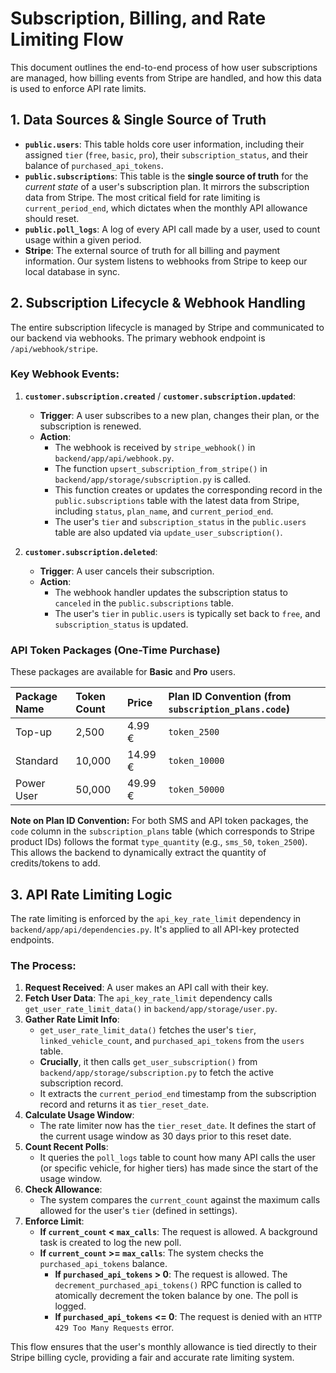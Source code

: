 # Subscription, Billing, and Rate Limiting Flow

This document outlines the end-to-end process of how user subscriptions are managed, how billing events from Stripe are handled, and how this data is used to enforce API rate limits.

## 1. Data Sources & Single Source of Truth

- **`public.users`**: This table holds core user information, including their assigned `tier` (`free`, `basic`, `pro`), their `subscription_status`, and their balance of `purchased_api_tokens`.
- **`public.subscriptions`**: This table is the **single source of truth** for the *current state* of a user's subscription plan. It mirrors the subscription data from Stripe. The most critical field for rate limiting is `current_period_end`, which dictates when the monthly API allowance should reset.
- **`public.poll_logs`**: A log of every API call made by a user, used to count usage within a given period.
- **Stripe**: The external source of truth for all billing and payment information. Our system listens to webhooks from Stripe to keep our local database in sync.

## 2. Subscription Lifecycle & Webhook Handling

The entire subscription lifecycle is managed by Stripe and communicated to our backend via webhooks. The primary webhook endpoint is `/api/webhook/stripe`.

### Key Webhook Events:

1.  **`customer.subscription.created`** / **`customer.subscription.updated`**:
    - **Trigger**: A user subscribes to a new plan, changes their plan, or the subscription is renewed.
    - **Action**:
        - The webhook is received by `stripe_webhook()` in `backend/app/api/webhook.py`.
        - The function `upsert_subscription_from_stripe()` in `backend/app/storage/subscription.py` is called.
        - This function creates or updates the corresponding record in the `public.subscriptions` table with the latest data from Stripe, including `status`, `plan_name`, and `current_period_end`.
        - The user's `tier` and `subscription_status` in the `public.users` table are also updated via `update_user_subscription()`.

2.  **`customer.subscription.deleted`**: 
    - **Trigger**: A user cancels their subscription.
    - **Action**:
        - The webhook handler updates the subscription status to `canceled` in the `public.subscriptions` table.
        - The user's `tier` in `public.users` is typically set back to `free`, and `subscription_status` is updated.

### API Token Packages (One-Time Purchase)

These packages are available for **Basic** and **Pro** users.

| Package Name | Token Count | Price  | Plan ID Convention (from `subscription_plans.code`) |
| :----------- | :---------- | :----- | :----------------------------------- |
| Top-up       | 2,500       | 4.99 € | `token_2500`                         |
| Standard     | 10,000      | 14.99 €| `token_10000`                        |
| Power User   | 50,000      | 49.99 €| `token_50000`                        |

**Note on Plan ID Convention:** For both SMS and API token packages, the `code` column in the `subscription_plans` table (which corresponds to Stripe product IDs) follows the format `type_quantity` (e.g., `sms_50`, `token_2500`). This allows the backend to dynamically extract the quantity of credits/tokens to add.

## 3. API Rate Limiting Logic

The rate limiting is enforced by the `api_key_rate_limit` dependency in `backend/app/api/dependencies.py`. It's applied to all API-key protected endpoints.

### The Process:

1.  **Request Received**: A user makes an API call with their key.
2.  **Fetch User Data**: The `api_key_rate_limit` dependency calls `get_user_rate_limit_data()` in `backend/app/storage/user.py`.
3.  **Gather Rate Limit Info**:
    - `get_user_rate_limit_data()` fetches the user's `tier`, `linked_vehicle_count`, and `purchased_api_tokens` from the `users` table.
    - **Crucially**, it then calls `get_user_subscription()` from `backend/app/storage/subscription.py` to fetch the active subscription record.
    - It extracts the `current_period_end` timestamp from the subscription record and returns it as `tier_reset_date`.
4.  **Calculate Usage Window**:
    - The rate limiter now has the `tier_reset_date`. It defines the start of the current usage window as 30 days prior to this reset date.
5.  **Count Recent Polls**:
    - It queries the `poll_logs` table to count how many API calls the user (or specific vehicle, for higher tiers) has made since the start of the usage window.
6.  **Check Allowance**:
    - The system compares the `current_count` against the maximum calls allowed for the user's `tier` (defined in settings).
7.  **Enforce Limit**:
    - **If `current_count` < `max_calls`**: The request is allowed. A background task is created to log the new poll.
    - **If `current_count` >= `max_calls`**: The system checks the `purchased_api_tokens` balance.
        - **If `purchased_api_tokens` > 0**: The request is allowed. The `decrement_purchased_api_tokens()` RPC function is called to atomically decrement the token balance by one. The poll is logged.
        - **If `purchased_api_tokens` <= 0**: The request is denied with an `HTTP 429 Too Many Requests` error.

This flow ensures that the user's monthly allowance is tied directly to their Stripe billing cycle, providing a fair and accurate rate limiting system.
